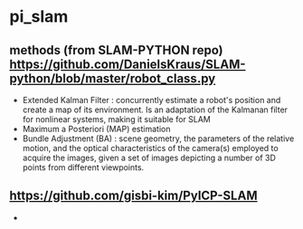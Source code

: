 # pi_slam
## methods (from SLAM-PYTHON repo) https://github.com/DanielsKraus/SLAM-python/blob/master/robot_class.py
- Extended Kalman Filter : concurrently estimate a robot's position and create a map of its environment. Is an adaptation of the Kalmanan filter for nonlinear systems, making it suitable for SLAM
- Maximum a Posteriori (MAP) estimation
- Bundle Adjustment (BA) : scene geometry, the parameters of the relative motion, and the optical characteristics of the camera(s) employed to acquire the images, given a set of images depicting a number of 3D points from different viewpoints. 


## https://github.com/gisbi-kim/PyICP-SLAM
- 